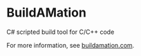 BuildAMation
============

C# scripted build tool for C/C++ code

For more information, see [buildamation.com](buildamation.com).
